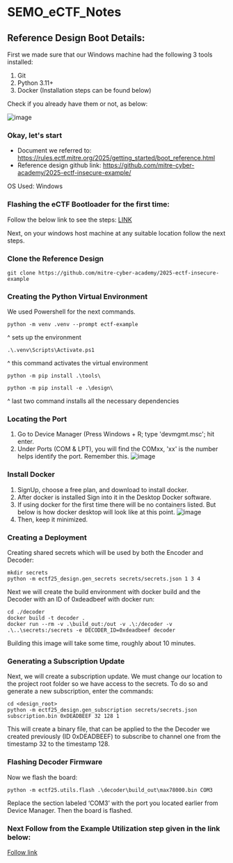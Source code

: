 # SEMO_eCTF_Notes

## Reference Design Boot Details:

First we made sure that our Windows machine had the following 3 tools installed:
1. Git
2. Python 3.11+
3. Docker (Installation steps can be found below)

Check if you already have them or not, as below:

![image](https://github.com/user-attachments/assets/f50216fa-4eef-4aed-8a79-7d8c65598225)

### Okay, let's start
- Document we referred to: https://rules.ectf.mitre.org/2025/getting_started/boot_reference.html
- Reference design github link: https://github.com/mitre-cyber-academy/2025-ectf-insecure-example/

OS Used: Windows

### Flashing the eCTF Bootloader for the first time:
Follow the below link to see the steps:
[LINK](https://github.com/SartJ/SEMO_eCTF_Notes/tree/main/Reset_A_Board)

Next, on your windows host machine at any suitable location follow the next steps.

### Clone the Reference Design
```
git clone https://github.com/mitre-cyber-academy/2025-ectf-insecure-example
```

### Creating the Python Virtual Environment

We used Powershell for the next commands.
```
python -m venv .venv --prompt ectf-example
```
^ sets up the environment
```
.\.venv\Scripts\Activate.ps1
```
^ this command activates the virtual environment
```
python -m pip install .\tools\
```

```
python -m pip install -e .\design\
```
^ last two command installs all the necessary dependencies

### Locating the Port
1. Go to Device Manager (Press Windows + R; type 'devmgmt.msc'; hit enter.
2. Under Ports (COM & LPT), you will find the COMxx, 'xx' is the number helps identify the port. Remember this.
![image](https://github.com/user-attachments/assets/c2841ae8-78bd-450b-9d84-84d962eda18a)

### Install Docker
1. SignUp, choose a free plan, and download to install docker.
2. After docker is installed Sign into it in the Desktop Docker software.
3. If using docker for the first time there will be no containers listed. But below is how docker desktop will look like at this point.
![image](https://github.com/user-attachments/assets/b6c42c93-2955-4500-aecd-45f78dd8af7c)
4. Then, keep it minimized.

### Creating a Deployment
Creating shared secrets which will be used by both the Encoder and Decoder:
```
mkdir secrets
python -m ectf25_design.gen_secrets secrets/secrets.json 1 3 4
```
Next we will create the build environment with docker build and the Decoder with an ID of 0xdeadbeef with docker run:
```
cd ./decoder
docker build -t decoder .
docker run --rm -v .\build_out:/out -v .\:/decoder -v .\..\secrets:/secrets -e DECODER_ID=0xdeadbeef decoder
```
Building this image will take some time, roughly about 10 minutes.

### Generating a Subscription Update
Next, we will create a subscription update. We must change our location to the project root folder so we have access to the secrets. To do so and generate a new subscription, enter the commands:
```
cd <design_root>
python -m ectf25_design.gen_subscription secrets/secrets.json subscription.bin 0xDEADBEEF 32 128 1
```
This will create a binary file, that can be applied to the the Decoder we created previously (ID 0xDEADBEEF) to subscribe to channel one from the timestamp 32 to the timestamp 128.

### Flashing Decoder Firmware
Now we flash the board:
```
python -m ectf25.utils.flash .\decoder\build_out\max78000.bin COM3
```
Replace the section labeled ‘COM3’ with the port you located earlier from Device Manager. Then the board is flashed.


### Next Follow from the Example Utilization step given in the link below:

[Follow link](https://github.com/mitre-cyber-academy/2025-ectf-insecure-example/)


